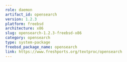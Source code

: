 ```yaml
---
role: daemon
artifact_id: opensearch
version: 1.2.3
platform: freebsd
architecture: x86
slug: opensearch-1.2.3-freebsd-x86
category: opensearch
type: system-package
freebsd_package_name: opensearch
link: https://www.freshports.org/textproc/opensearch
---
```

